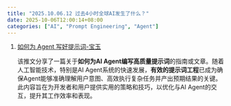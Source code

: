 ```yaml
---
title: "2025.10.06.12 过去4小时全球AI发生了什么？"
date: 2025-10-06T12:00:14+08:00
categories: ["AI", "Prompt Engineering", "Agent"]
---
```


1.  [如何为 Agent 写好提示词-宝玉](https://x.com/dotey/status/1975033114499133866)

    该推文分享了一篇关于**如何为AI Agent编写高质量提示词**的指南或文章。随着人工智能技术，特别是AI Agent系统的快速发展，**有效的提示词工程**已成为确保Agent能够准确理解用户意图、高效执行复杂任务并产出预期结果的关键。此内容旨在为开发者和用户提供实用的策略和技巧，以优化与AI Agent的交互，提升其工作效率和表现。
